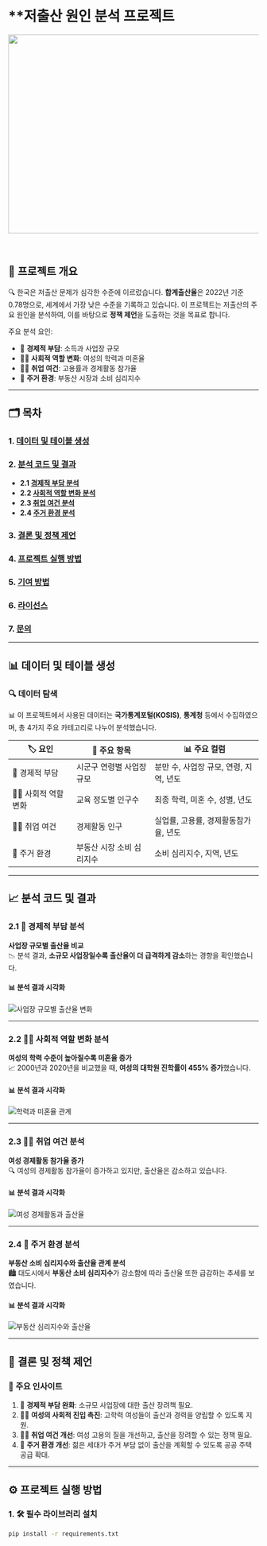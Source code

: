 # **저출산 원인 분석 프로젝트

<img src="https://github.com/chonny1210/SQL_portfolio/blob/main/PPT/1.png" width="800" height="400">

&nbsp; 


## 📌 프로젝트 개요
🔍 한국은 저출산 문제가 심각한 수준에 이르렀습니다. **합계출산율**은 2022년 기준 0.78명으로, 세계에서 가장 낮은 수준을 기록하고 있습니다. 이 프로젝트는 저출산의 주요 원인을 분석하여, 이를 바탕으로 **정책 제언**을 도출하는 것을 목표로 합니다.

주요 분석 요인:
- 💸 **경제적 부담**: 소득과 사업장 규모
- 👩‍🎓 **사회적 역할 변화**: 여성의 학력과 미혼율
- 👩‍💼 **취업 여건**: 고용률과 경제활동 참가율
- 🏡 **주거 환경**: 부동산 시장과 소비 심리지수

---

## 🗂 **목차**
### **1. [데이터 및 테이블 생성](#-데이터-및-테이블-생성)**
### **2. [분석 코드 및 결과](#-분석-코드-및-결과)**
   - **2.1 [경제적 부담 분석](#-경제적-부담-분석)**
   - **2.2 [사회적 역할 변화 분석](#-사회적-역할-변화-분석)**
   - **2.3 [취업 여건 분석](#-취업-여건-분석)**
   - **2.4 [주거 환경 분석](#-주거-환경-분석)**
### **3. [결론 및 정책 제언](#-결론-및-정책-제언)**
### **4. [프로젝트 실행 방법](#-프로젝트-실행-방법)**
### **5. [기여 방법](#-기여-방법)**
### **6. [라이선스](#-라이선스)**
### **7. [문의](#-문의)**

---

## 📊 **데이터 및 테이블 생성**
### 🔍 **데이터 탐색**
📊 이 프로젝트에서 사용된 데이터는 **국가통계포털(KOSIS)**, **통계청** 등에서 수집하였으며, 총 4가지 주요 카테고리로 나누어 분석했습니다.

| 🏷️ 요인 | 📑 주요 항목 | 📊 주요 컬럼 |
|----------|-------------|-------------|
| 💸 경제적 부담 | 시군구 연령별 사업장 규모 | 분만 수, 사업장 규모, 연령, 지역, 년도 |
| 👩‍🎓 사회적 역할 변화 | 교육 정도별 인구수 | 최종 학력, 미혼 수, 성별, 년도 |
| 👩‍💼 취업 여건 | 경제활동 인구 | 실업률, 고용률, 경제활동참가율, 년도 |
| 🏡 주거 환경 | 부동산 시장 소비 심리지수 | 소비 심리지수, 지역, 년도 |

---

## 📈 **분석 코드 및 결과**
### 2.1 💸 **경제적 부담 분석**
**사업장 규모별 출산율 비교**  
📉 분석 결과, **소규모 사업장일수록 출산율이 더 급격하게 감소**하는 경향을 확인했습니다.

#### 📊 **분석 결과 시각화**
![사업장 규모별 출산율 변화](https://github.com/chonny1210/SQL_portfolio/blob/main/PPT/1.png)

---

### 2.2 👩‍🎓 **사회적 역할 변화 분석**
**여성의 학력 수준이 높아질수록 미혼율 증가**  
📈 2000년과 2020년을 비교했을 때, **여성의 대학원 진학률이 455% 증가**했습니다.

#### 📊 **분석 결과 시각화**
![학력과 미혼율 관계](./images/social_role_change.png)

---

### 2.3 👩‍💼 **취업 여건 분석**
**여성 경제활동 참가율 증가**  
🔍 여성의 경제활동 참가율이 증가하고 있지만, 출산율은 감소하고 있습니다.

#### 📊 **분석 결과 시각화**
![여성 경제활동과 출산율](./images/employment_analysis.png)

---

### 2.4 🏡 **주거 환경 분석**
**부동산 소비 심리지수와 출산율 관계 분석**  
🏙️ 대도시에서 **부동산 소비 심리지수**가 감소함에 따라 출산율 또한 급감하는 추세를 보였습니다.

#### 📊 **분석 결과 시각화**
![부동산 심리지수와 출산율](./images/housing_analysis.png)

---

## 📝 **결론 및 정책 제언**
### 🔑 **주요 인사이트**
1. 💸 **경제적 부담 완화**: 소규모 사업장에 대한 출산 장려책 필요.
2. 👩‍🎓 **여성의 사회적 진입 촉진**: 고학력 여성들이 출산과 경력을 양립할 수 있도록 지원.
3. 👩‍💼 **취업 여건 개선**: 여성 고용의 질을 개선하고, 출산을 장려할 수 있는 정책 필요.
4. 🏡 **주거 환경 개선**: 젊은 세대가 주거 부담 없이 출산을 계획할 수 있도록 공공 주택 공급 확대.

---

## ⚙️ **프로젝트 실행 방법**
### 1. 🛠️ **필수 라이브러리 설치**
```bash
pip install -r requirements.txt
